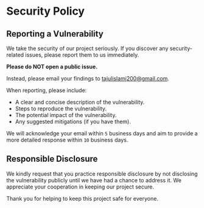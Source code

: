 # Security Policy

## Reporting a Vulnerability

We take the security of our project seriously. If you discover any security-related issues, please report them to us immediately.

**Please do NOT open a public issue.**

Instead, please email your findings to [tajulislamj200@gmail.com](mailto:tajulislamj200@gmail.com).

When reporting, please include:

- A clear and concise description of the vulnerability.
- Steps to reproduce the vulnerability.
- The potential impact of the vulnerability.
- Any suggested mitigations (if you have them).

We will acknowledge your email within `5` business days and aim to provide a more detailed response within `10` business days.

## Responsible Disclosure

We kindly request that you practice responsible disclosure by not disclosing the vulnerability publicly until we have had a chance to address it. We appreciate your cooperation in keeping our project secure.

Thank you for helping to keep this project safe for everyone.
